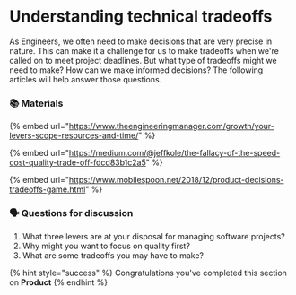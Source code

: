 # Understanding technical tradeoffs

As Engineers, we often need to make decisions that are very precise in nature. This can make it a challenge for us to make tradeoffs when we're called on to meet project deadlines. But what type of tradeoffs might we need to make? How can we make informed decisions? The following articles will help answer those questions.

### 📚 Materials

{% embed url="https://www.theengineeringmanager.com/growth/your-levers-scope-resources-and-time/" %}

{% embed url="https://medium.com/@jeffkole/the-fallacy-of-the-speed-cost-quality-trade-off-fdcd83b1c2a5" %}

{% embed url="https://www.mobilespoon.net/2018/12/product-decisions-tradeoffs-game.html" %}

### 🗣 Questions for discussion

1. What three levers are at your disposal for managing software projects?
2. Why might you want to focus on quality first?
3. What are some tradeoffs you may have to make?

{% hint style="success" %}
Congratulations you've completed this section on **Product**
{% endhint %}

